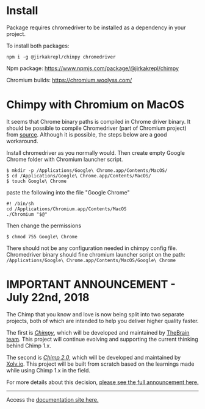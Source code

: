 # Install
Package requires chromedriver to be installed as a dependency in your project.

To install both packages:

```
npm i -g @jirkakrepl/chimpy chromedriver
```

Npm package:
https://www.npmjs.com/package/@jirkakrepl/chimpy

Chromium builds:
https://chromium.woolyss.com/

# Chimpy with Chromium on MacOS
It seems that Chrome binary paths is compiled in Chrome driver binary.
It should be possible to compile Chromedriver (part of Chromium project)
from [source](https://sites.google.com/a/chromium.org/dev/developers/how-tos/get-the-code).
Although it is possible, the steps below are a good workaround.

Install chromedriver as you normally would. 
Then create empty Google Chrome folder with Chromium launcher script.

    $ mkdir -p /Applications/Google\ Chrome.app/Contents/MacOS/
    $ cd /Applications/Google\ Chrome.app/Contents/MacOS/
    $ touch Google\ Chrome

paste the following into the file "Google Chrome"

    #! /bin/sh
    cd /Applications/Chromium.app/Contents/MacOS
    ./Chromium "$@"

Then change the permissions

    $ chmod 755 Google\ Chrome

There should not be any configuration needed in chimpy config file.
Chromedriver binary should fine chromium launcher script on the path: `/Applications/Google\ Chrome.app/Contents/MacOS/Google\ Chrome`

# IMPORTANT ANNOUNCEMENT - July 22nd, 2018

The Chimp that you know and love is now being split into two separate projects, both of which are intended to help you deliver higher quality faster.

The first is [*Chimpy*](https://github.com/TheBrainFamily/chimpy), which will be developed and maintained by [TheBrain team](http://team.thebrain.pro). This project will continue evolving and supporting the current thinking behind Chimp 1.x. 

The second is [*Chimp 2.0*](https://github.com/xolvio/chimp), which will be developed and maintained by [Xolv.io](http://xolv.io). This project will be built from scratch based on the learnings made while using Chimp 1.x in the field.

For more details about this decision, [please see the full announcement here.](https://medium.com/@sam_hatoum/the-future-of-chimp-js-e911f8e9aaa6)

---

Access the [documentation site here.](https://thebrainfamily.github.io/chimpy)
